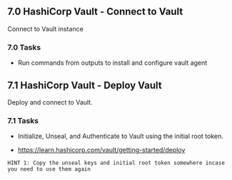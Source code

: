 ## 7.0 HashiCorp Vault - Connect to Vault
Connect to Vault instance

### 7.0 Tasks
* Run commands from outputs to install and configure vault agent

## 7.1 HashiCorp Vault - Deploy Vault
Deploy and connect to Vault.

### 7.1 Tasks
* Initialize, Unseal, and Authenticate to Vault using the initial root token.

* https://learn.hashicorp.com/vault/getting-started/deploy

`HINT 1: Copy the unseal keys and initial root token somewhere incase you need to use them again`
